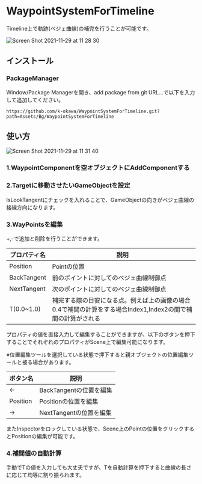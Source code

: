 # WaypointSystemForTimeline

Timeline上で軌跡(ベジェ曲線)の補完を行うことが可能です。

![Screen Shot 2021-11-29 at 11 28 30](https://user-images.githubusercontent.com/49301086/143799354-433e3214-bd28-4a22-a105-77f4bce7dc58.png)

## インストール
### PackageManager
Window/Package Managerを開き、add package from git URL...で以下を入力して追加してください。

```
https://github.com/k-okawa/WaypointSystemForTimeline.git?path=Assets/Bg/WaypointSystemForTimeline
```
## 使い方

![Screen Shot 2021-11-29 at 11 31 40](https://user-images.githubusercontent.com/49301086/143799565-1bacbc80-30b5-4d54-a6bf-811585a45231.png)

### 1.WaypointComponentを空オブジェクトにAddComponentする

### 2.Targetに移動させたいGameObjectを設定
IsLookTangentにチェックを入れることで、GameObjectの向きがベジェ曲線の接線方向になります。

### 3.WayPointsを編集
+,-で追加と削除を行うことができます。

|プロパティ名|説明|
|----------|---|
|Position|Pointの位置|
|BackTangent|前のポイントに対してのベジェ曲線制御点|
|NextTangent|次のポイントに対してのベジェ曲線制御点|
|T(0.0~1.0)|補完する際の目安になる点。例えば上の画像の場合0.4で補間の計算をする場合Index1,Index2の間で補間の計算がされる|

プロパティの値を直接入力して編集することができますが、以下のボタンを押下することでそれぞれのプロパティがScene上で編集可能になります。

※位置編集ツールを選択している状態で押下すると親オブジェクトの位置編集ツールと被る場合があります。

|ボタン名|説明|
|----------|---|
|<-|BackTangentの位置を編集|
|Position|Positionの位置を編集|
|->|NextTangentの位置を編集|

またInspectorをロックしている状態で、Scene上のPointの位置をクリックするとPositionの編集が可能です。

### 4.補間値の自動計算
手動でTの値を入力しても大丈夫ですが、Tを自動計算を押下すると曲線の長さに応じて均等に割り振られます。
